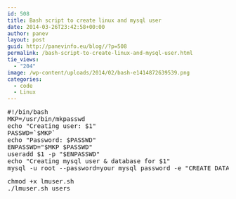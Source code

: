 ```yaml
---
id: 508
title: Bash script to create linux and mysql user
date: 2014-03-26T23:42:58+00:00
author: panev
layout: post
guid: http://panevinfo.eu/blog//?p=508
permalink: /bash-script-to-create-linux-and-mysql-user.html
tie_views:
  - "204"
image: /wp-content/uploads/2014/02/bash-e1414872639539.png
categories:
  - code
  - Linux
---
```

<pre>#!/bin/bash
MKP=/usr/bin/mkpasswd
echo "Creating user: $1"
PASSWD=`$MKP`
echo "Password: $PASSWD"
ENPASSWD="$MKP $PASSWD"
useradd $1 -p "$ENPASSWD"
echo "Creating mysql user & database for $1"
mysql -u root --password=your_mysql_password -e "CREATE DATABASE $1; CREATE USER $1 IDENTIFIED BY '$PASSWD'; GRANT ALL ON $1.* TO '$1'"
</pre>

<pre>chmod +x lmuser.sh
./lmuser.sh users
</pre>